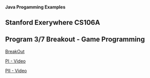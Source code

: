 #### Java Progamming Examples
## Stanford Exerywhere CS106A

## Program 3/7 Breakout - Game Programming
[BreakOut](https://brygit24.github.io/liveCoding/breakOut.mp4)

[PI - Video](https://brygit24.github.io/liveCoding/detectMochaPI.mp4)

[PII - Video](https://brygit24.github.io/liveCoding/detectMochaPII.mp4)



